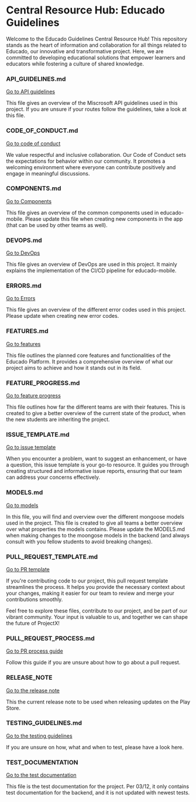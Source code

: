 # Central Resource Hub: Educado Guidelines

Welcome to the Educado Guidelines Central Resource Hub! This repository stands as the heart of information and collaboration for all things related to Educado, our innovative and transformative project. Here, we are committed to developing educational solutions that empower learners and educators while fostering a culture of shared knowledge.


### API_GUIDELINES.md

[Go to API guidelines](./API_GUIDELINES.md)

This file gives an overview of the Miscrosoft API guidelines used in this project. If you are unsure if your routes follow the guidelines, take a look at this file.


### CODE_OF_CONDUCT.md

[Go to code of conduct](./CODE_OF_CONDUCT.md)

We value respectful and inclusive collaboration. Our Code of Conduct sets the expectations for behavior within our community. It promotes a welcoming environment where everyone can contribute positively and engage in meaningful discussions.


### COMPONENTS.md

[Go to Components](./COMPONENTS.md)

This file gives an overview of the common components used in educado-mobile. Please update this file when creating new components in the app (that can be used by other teams as well). 


### DEVOPS.md

[Go to DevOps](./DEVOPS.md)

This file gives an overview of DevOps are used in this project. It mainly explains the implementation of the CI/CD pipeline for educado-mobile.


### ERRORS.md

[Go to Errors](./ERRORS.md)

This file gives an overview of the different error codes used in this project. Please update when creating new error codes.


### FEATURES.md

[Go to features](./FEATURES.md)

This file outlines the planned core features and functionalities of the Educado Platform. It provides a comprehensive overview of what our project aims to achieve and how it stands out in its field.


### FEATURE_PROGRESS.md

[Go to feature progress](./FEATURE_PROGRESS.md)

This file outlines how far the different teams are with their features. This is created to give a better overview of the current state of the product, when the new students are inheriting the project. 

### ISSUE_TEMPLATE.md

[Go to issue template](./ISSUE_TEMPLATE.md)

When you encounter a problem, want to suggest an enhancement, or have a question, this issue template is your go-to resource. It guides you through creating structured and informative issue reports, ensuring that our team can address your concerns effectively.


### MODELS.md

[Go to models](./MODELS.md)

In this file, you will find and overview over the different mongoose models used in the project. This file is created to give all teams a better overview over what properties the models contains. Please update the MODELS.md when making changes to the moongose models in the backend (and always consult with you fellow students to avoid breaking changes).


### PULL_REQUEST_TEMPLATE.md

[Go to PR template](./PULL_REQUEST_TEMPLATE.md)

If you're contributing code to our project, this pull request template streamlines the process. It helps you provide the necessary context about your changes, making it easier for our team to review and merge your contributions smoothly.

Feel free to explore these files, contribute to our project, and be part of our vibrant community. Your input is valuable to us, and together we can shape the future of ProjectX!

### PULL_REQUEST_PROCESS.md
[Go to PR process guide](./PULL_REQUEST_PROCESS.md)

Follow this guide if you are unsure about how to go about a pull request.

### RELEASE_NOTE

[Go to the release note](./RELEASE_NOTE)

This the current release note to be used when releasing updates on the Play Store.


### TESTING_GUIDELINES.md

[Go to the testing guidelines](./TESTING_GUIDELINES)

If you are unsure on how, what and when to test, please have a look here.


### TEST_DOCUMENTATION

[Go to the test documentation](./TEST_DOCUMENTATION)

This file is the test documentation for the project. Per 03/12, it only contains test documentation for the backend, and it is not updated with newest tests. 


